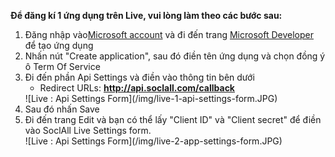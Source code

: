 __Để đăng kí 1 ứng dụng trên Live, vui lòng làm theo các bước sau:__

1. Đăng nhập vào[Microsoft account](https://account.live.com/) và đi đến trang [Microsoft Developer](https://account.live.com/developers/applications) để tạo ứng dụng
2. Nhấn nút "Create application", sau đó điền tên ứng dụng và chọn đồng ý ô Term Of Service
3. Đi đến phần Api Settings và điền vào thông tin bên dưới
    * Redirect URLs: __http://api.soclall.com/callback__
    <div class="soclall-br"></div>
    ![Live : Api Settings Form](/img/live-1-api-settings-form.JPG)
    <div class="soclall-br"></div>
4. Sau đó nhấn Save
5. Đi đến trang Edit và bạn có thể lấy "Client ID" và "Client secret" để điền vào SoclAll Live Settings form.
    <div class="soclall-br"></div>
    ![Live : Api Settings Form](/img/live-2-app-settings-form.JPG)
    <div class="soclall-br"></div>